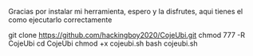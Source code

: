 Gracias por instalar mi herramienta, espero y la disfrutes, aqui tienes el como ejecutarlo 
correctamente

 git clone https://github.com/hackingboy2020/CojeUbi.git
 chmod 777 -R CojeUbi
 cd CojeUbi
 chmod +x cojeubi.sh
 bash cojeubi.sh




